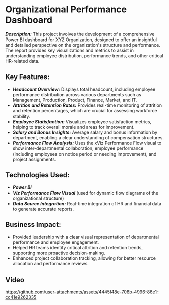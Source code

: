 # Organizational Performance Dashboard

***Description:*** This project involves the development of a comprehensive Power BI dashboard for XYZ Organization, designed to offer an insightful and detailed perspective on the organization's structure and performance. The report provides key visualizations and metrics to assist in understanding employee distribution, performance trends, and other critical HR-related data.


## Key Features:
* ***Headcount Overview:*** Displays total headcount, including employee performance distribution across various departments such as Management, Production, Product, Finance, Market, and IT.
* ***Attrition and Retention Rates:*** Provides real-time monitoring of attrition and retention percentages, which are crucial for assessing workforce stability.
* ***Employee Statisfaction:*** Visualizes employee satisfaction metrics, helping to track overall morale and areas for improvement.
* ***Salary and Bonus Insights:*** Average salary and bonus information by department, enabling a clear understanding of compensation structures.
* ***Performance Flow Analysis:*** Uses the xViz Performance Flow visual to show inter-departmental collaboration, employee performance (including employees on notice period or needing improvement), and project assignments.


## Technologies Used:
* ***Power BI***
* ***Viz Performance Flow Visual*** (used for dynamic flow diagrams of the organizational structure)
* ***Data Source Integration:*** Real-time integration of HR and financial data to generate accurate reports.


## Business Impact:
*  Provided leadership with a clear visual representation of departmental performance and employee engagement.
*  Helped HR teams identify critical attrition and retention trends, supporting more proactive decision-making.
*  Enhanced project collaboration tracking, allowing for better resource allocation and performance reviews.


## Video

https://github.com/user-attachments/assets/4445f48e-708b-4996-86e1-cc41e9262335


